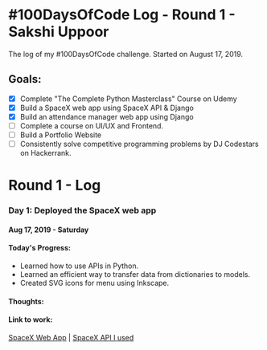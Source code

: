 # #100DaysOfCode Log - Round 1 - Sakshi Uppoor

The log of my #100DaysOfCode challenge. Started on August 17, 2019.

## Goals:
* [X] Complete "The Complete Python Masterclass" Course on Udemy
* [X] Build a SpaceX web app using SpaceX API & Django
* [X] Build an attendance manager web app using Django
* [ ] Complete a course on UI/UX and Frontend.
* [ ] Build a Portfolio Website
* [ ] Consistently solve competitive programming problems by DJ Codestars on Hackerrank.

# __Round 1 - Log__

### __Day 1: Deployed the SpaceX web app__
#### Aug 17, 2019 - Saturday

#### Today's Progress: 
* Learned how to use APIs in Python.
* Learned an efficient way to transfer data from dictionaries to models. 
* Created SVG icons for menu using Inkscape.

#### Thoughts:  


#### Link to work: 
[SpaceX Web App](http://spacex-web-api.herokuapp.com/) | [SpaceX API I used](https://docs.spacexdata.com/?version=latest)
